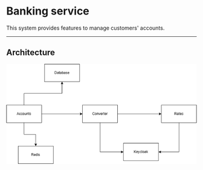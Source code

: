 # Banking service

This system provides features to manage customers' accounts.

---

## Architecture

![Components structure](docs/pics/components-structure.drawio.png)
